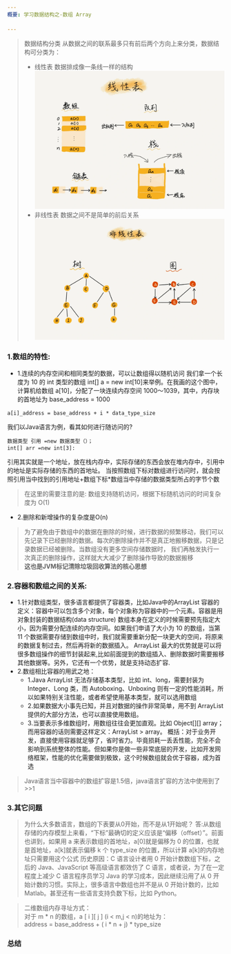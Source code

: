```yaml
---
概要: 学习数据结构之-数组 Array

---
```



> 数据结构分类
从数据之间的联系最多只有前后两个方向上来分类，数据结构可分类为：
> - 线性表
数据排成像一条线一样的结构
![img.png](线性表.png)
> - 非线性表
数据之间不是简单的前后关系
![img.png](非线性表.png)

### 1.数组的特性:
- 1.连续的内存空间和相同类型的数据，可以让数组得以随机访问
我们拿一个长度为 10 的 int 类型的数组 int[] a = new int[10]来举例。在我画的这个图中，计算机给数组 a[10]，分配了一块连续内存空间 1000～1039，其中，内存块的首地址为 base_address = 1000
```
a[i]_address = base_address + i * data_type_size
```
我们以Java语言为例，看其如何进行随访问的?
```
数据类型 引用 =new 数据类型（）；
int[] arr =new int[3]:
```
引用其实就是一个地址，放在栈内存中，实际存储的东西会放在堆内存中，引用中的地址是实际存储的东西的首地址。
当按照数组下标对数组进行访问时，就会按照引用当中找到的引用地址+数组下标*数组当中存储的数据类型所占的字节个数

> 在这里的需要注意的是: 数组支持随机访问，根据下标随机访问的时间复杂度为 O(1)

- 2.删除和新增操作的复杂度是O(n)
> 为了避免由于数组中的数据在删除的时候，进行数据的频繁移动，我们可以先记录下已经删除的数据。每次的删除操作并不是真正地搬移数据，只是记录数据已经被删除。当数组没有更多空间存储数据时，
> 我们再触发执行一次真正的删除操作，这样就大大减少了删除操作导致的数据搬移   
> **这也是JVM标记清除垃圾回收算法的核心思想**
> 
### 2.容器和数组之间的关系:
- 1.针对数组类型，很多语言都提供了容器类，比如Java中的ArrayList
  容器的定义：容器中可以包含多个对象，每个对象称为容器中的一个元素。容器是用对象封装的数据结构(data structure)
  数组本身在定义的时候需要预先指定大小，因为需要分配连续的内存空间。如果我们申请了大小为 10 的数组，当第 11 个数据需要存储到数组中时，我们就需要重新分配一块更大的空间，将原来的数据复制过去，然后再将新的数据插入。
  ArrayList 最大的优势就是可以将很多数组操作的细节封装起来,比如前面提到的数组插入、删除数据时需要搬移其他数据等。另外，它还有一个优势，就是支持动态扩容.
- 2.数组相比容器的用武之地：
  - 1.Java ArrayList 无法存储基本类型，比如 int、long，需要封装为 Integer、Long 类，而 Autoboxing、Unboxing 则有一定的性能消耗，所以如果特别关注性能，或者希望使用基本类型，就可以选用数组
  - 2.如果数据大小事先已知，并且对数据的操作非常简单，用不到 ArrayList 提供的大部分方法，也可以直接使用数组。
  - 3.当要表示多维数组时，用数组往往会更加直观。比如 Object[][] array；而用容器的话则需要这样定义：ArrayList > array。
  概括：对于业务开发，直接使用容器就足够了，省时省力。毕竟损耗一丢丢性能，完全不会影响到系统整体的性能。但如果你是做一些非常底层的开发，比如开发网络框架，性能的优化需要做到极致，这个时候数组就会优于容器，成为首选
> Java语言当中容器中的数组扩容是1.5倍，java语言扩容的方法中使用到了>>1  
### 3.其它问题
> 为什么大多数语言，数组的下表要从0开始，而不是从1开始呢？
> 答:从数组存储的内存模型上来看，“下标”最确切的定义应该是“偏移（offset）”。前面也讲到，如果用 a 来表示数组的首地址，a[0]就是偏移为 0 的位置，也就是首地址，a[k]就表示偏移 k 个 type_size 的位置，所以计算 a[k]的内存地址只需要用这个公式
> 历史原因：C 语言设计者用 0 开始计数数组下标，之后的 Java、JavaScript 等高级语言都效仿了 C 语言，或者说，为了在一定程度上减少 C 语言程序员学习 Java 的学习成本，因此继续沿用了从 0 开始计数的习惯。实际上，很多语言中数组也并不是从 0 开始计数的，比如 Matlab。甚至还有一些语言支持负数下标，比如 Python。

> 二维数组内存寻址方式：   
> 对于 m * n 的数组，a [ i ][ j ] (i < m,j < n)的地址为：  
> address = base_address + ( i * n + j) * type_size
### 总结



